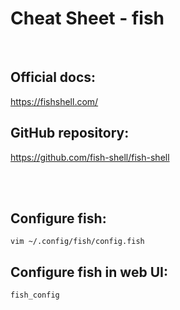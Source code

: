 # Cheat Sheet - fish

<br>

## Official docs:
https://fishshell.com/

## GitHub repository:
https://github.com/fish-shell/fish-shell

<br><br>

## Configure fish:
```shell
vim ~/.config/fish/config.fish
```

## Configure fish in web UI:
```shell
fish_config
```